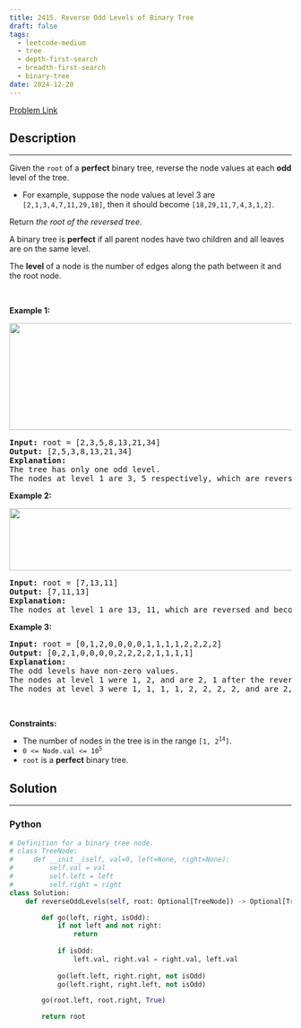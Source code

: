 ```yaml
---
title: 2415. Reverse Odd Levels of Binary Tree
draft: false
tags: 
  - leetcode-medium
  - tree
  - depth-first-search
  - breadth-first-search
  - binary-tree
date: 2024-12-20
---
```


[Problem Link](https://leetcode.com/problems/reverse-odd-levels-of-binary-tree/)

## Description

---
<p>Given the <code>root</code> of a <strong>perfect</strong> binary tree, reverse the node values at each <strong>odd</strong> level of the tree.</p>

<ul>
	<li>For example, suppose the node values at level 3 are <code>[2,1,3,4,7,11,29,18]</code>, then it should become <code>[18,29,11,7,4,3,1,2]</code>.</li>
</ul>

<p>Return <em>the root of the reversed tree</em>.</p>

<p>A binary tree is <strong>perfect</strong> if all parent nodes have two children and all leaves are on the same level.</p>

<p>The <strong>level</strong> of a node is the number of edges along the path between it and the root node.</p>

<p>&nbsp;</p>
<p><strong class="example">Example 1:</strong></p>
<img alt="" src="https://assets.leetcode.com/uploads/2022/07/28/first_case1.png" style="width: 626px; height: 191px;" />
<pre>
<strong>Input:</strong> root = [2,3,5,8,13,21,34]
<strong>Output:</strong> [2,5,3,8,13,21,34]
<strong>Explanation:</strong> 
The tree has only one odd level.
The nodes at level 1 are 3, 5 respectively, which are reversed and become 5, 3.
</pre>

<p><strong class="example">Example 2:</strong></p>
<img alt="" src="https://assets.leetcode.com/uploads/2022/07/28/second_case3.png" style="width: 591px; height: 111px;" />
<pre>
<strong>Input:</strong> root = [7,13,11]
<strong>Output:</strong> [7,11,13]
<strong>Explanation:</strong> 
The nodes at level 1 are 13, 11, which are reversed and become 11, 13.
</pre>

<p><strong class="example">Example 3:</strong></p>

<pre>
<strong>Input:</strong> root = [0,1,2,0,0,0,0,1,1,1,1,2,2,2,2]
<strong>Output:</strong> [0,2,1,0,0,0,0,2,2,2,2,1,1,1,1]
<strong>Explanation:</strong> 
The odd levels have non-zero values.
The nodes at level 1 were 1, 2, and are 2, 1 after the reversal.
The nodes at level 3 were 1, 1, 1, 1, 2, 2, 2, 2, and are 2, 2, 2, 2, 1, 1, 1, 1 after the reversal.
</pre>

<p>&nbsp;</p>
<p><strong>Constraints:</strong></p>

<ul>
	<li>The number of nodes in the tree is in the range <code>[1, 2<sup>14</sup>]</code>.</li>
	<li><code>0 &lt;= Node.val &lt;= 10<sup>5</sup></code></li>
	<li><code>root</code> is a <strong>perfect</strong> binary tree.</li>
</ul>


## Solution

---
### Python
``` py title='reverse-odd-levels-of-binary-tree'
# Definition for a binary tree node.
# class TreeNode:
#     def __init__(self, val=0, left=None, right=None):
#         self.val = val
#         self.left = left
#         self.right = right
class Solution:
    def reverseOddLevels(self, root: Optional[TreeNode]) -> Optional[TreeNode]:

        def go(left, right, isOdd):
            if not left and not right:
                return
            
            if isOdd:
                left.val, right.val = right.val, left.val
            
            go(left.left, right.right, not isOdd)
            go(left.right, right.left, not isOdd)

        go(root.left, root.right, True)

        return root

```

